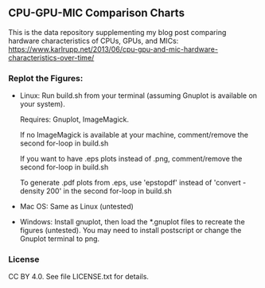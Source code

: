 ## CPU-GPU-MIC Comparison Charts

This is the data repository supplementing my blog post comparing hardware characteristics of CPUs, GPUs, and MICs:
https://www.karlrupp.net/2013/06/cpu-gpu-and-mic-hardware-characteristics-over-time/


### Replot the Figures: 
 - Linux: Run build.sh from your terminal (assuming Gnuplot is available on your system).
   
   Requires: Gnuplot, ImageMagick.
   
   If no ImageMagick is available at your machine, comment/remove the second for-loop in build.sh
   
   If you want to have .eps plots instead of .png, comment/remove the second for-loop in build.sh
   
   To generate .pdf plots from .eps, use 'epstopdf' instead of 'convert -density 200' in the second for-loop in build.sh
   
   
 - Mac OS: Same as Linux (untested)
 
 - Windows: Install gnuplot, then load the *.gnuplot files to recreate the figures (untested). You may need to install postscript or change the Gnuplot terminal to png.

### License

CC BY 4.0. See file LICENSE.txt for details.

